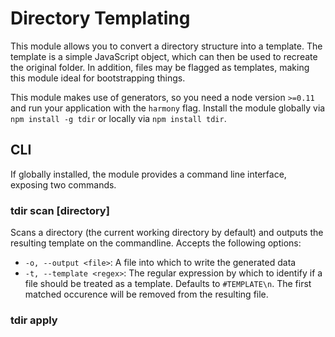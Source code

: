 Directory Templating
====================
This module allows you to convert a directory structure into a template. The template is a simple JavaScript object, which can then be used to recreate the original folder.
In addition, files may be flagged as templates, making this module ideal for bootstrapping things.

This module makes use of generators, so you need a node version `>=0.11` and run your application with the `harmony` flag.
Install the module globally via `npm install -g tdir` or locally via `npm install tdir`.


CLI
---
If globally installed, the module provides a command line interface, exposing two commands.

### tdir scan [directory]
Scans a directory (the current working directory by default) and outputs the resulting template on the commandline.
Accepts the following options:
* `-o, --output <file>`: A file into which to write the generated data
* `-t, --template <regex>`: The regular expression by which to identify if a file should be treated as a template. Defaults to `#TEMPLATE\n`. The first matched occurence will be removed from the resulting file.

### tdir apply <template>
Takes a template file (as generated by `tdir scan`) and applies it to a directory (defaults to cwd as well). No file based templating is applied by this command.
Accepts the following options:
* `-d, --directory <dir>`: The directory to apply the file to

Programmatic API
----------------
If you require the module from within your application, it provides an object with methods corresponding to the above commands.

### scan(options, cb)
The possible options are:
* `template`: A regular expression object, see the `-t` option above.
* `directory`: The path to the directory which should be scanned (Defaults to `process.cwd()`)

The callback should adhere to node standards (taking an error as its first argument) and will be called with the template object as its second argument.

### apply(options, cb)
The possible options are:
* `template`: A template object
* `directory`: The target directory (Defaults to `process.cwd()`)
* `templating` (optional): A function, which will be called with a template files contents as its only argument. Its return value will be written to the output file.

The callback will be called as soon as all data is written and will take an error as its only argument.
